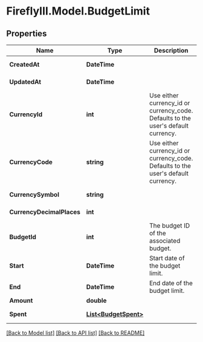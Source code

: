 # FireflyIII.Model.BudgetLimit
## Properties

Name | Type | Description | Notes
------------ | ------------- | ------------- | -------------
**CreatedAt** | **DateTime** |  | [optional] [readonly] 
**UpdatedAt** | **DateTime** |  | [optional] [readonly] 
**CurrencyId** | **int** | Use either currency_id or currency_code. Defaults to the user&#39;s default currency. | [optional] 
**CurrencyCode** | **string** | Use either currency_id or currency_code. Defaults to the user&#39;s default currency. | [optional] 
**CurrencySymbol** | **string** |  | [optional] [readonly] 
**CurrencyDecimalPlaces** | **int** |  | [optional] [readonly] 
**BudgetId** | **int** | The budget ID of the associated budget. | 
**Start** | **DateTime** | Start date of the budget limit. | 
**End** | **DateTime** | End date of the budget limit. | 
**Amount** | **double** |  | 
**Spent** | [**List&lt;BudgetSpent&gt;**](BudgetSpent.md) |  | [optional] [readonly] 

[[Back to Model list]](../README.md#documentation-for-models) [[Back to API list]](../README.md#documentation-for-api-endpoints) [[Back to README]](../README.md)


